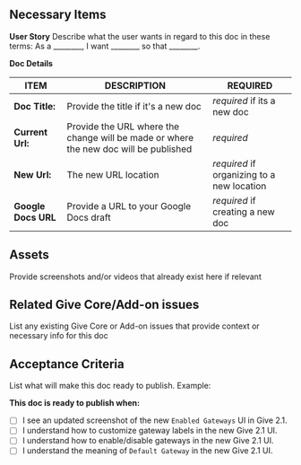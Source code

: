 <!-- ALL ISSUES SHOULD FOLLOW THIS FORMAT: -->

<!-- 
## ISSUE TITLE:
  * Type: All Docs issues have the same type prefix: `doc`
  * Action: Use the imperitave voice to say what must be done. It's best to start with the words "add", "update", or "organize"
-->
<!--
**Examples**
doc: update Advanced Setting to include Give Cache button
doc: add new doc for the give_form_grid shortcode
doc: move Export settings doc under Tools since Give 1.8 change
-->

## Necessary Items
**User Story** 
Describe what the user wants in regard to this doc in these terms:
As a ________, I want ________ so that ________.

**Doc Details**

|**ITEM**|**DESCRIPTION**|**REQUIRED**|
|---|---|---|
|**Doc Title:**|Provide the title if it's a new doc|*required* if its a new doc|
|**Current Url:**|Provide the URL where the change will be made or where the new doc will be published|*required*|
|**New Url:**|The new URL location|*required* if organizing to a new location|
|**Google Docs URL**|Provide a URL to your Google Docs draft|*required* if creating a new doc

## Assets
Provide screenshots and/or videos that already exist here if relevant

## Related Give Core/Add-on issues
List any existing Give Core or Add-on issues that provide context or necessary info for this doc

## Acceptance Criteria
List what will make this doc ready to publish. Example:

**This doc is ready to publish when:**
- [ ] I see an updated screenshot of the new `Enabled Gateways` UI in Give 2.1.
- [ ] I understand how to customize gateway labels in the new Give 2.1 UI.
- [ ] I understand how to enable/disable gateways in the new Give 2.1 UI.
- [ ] I understand the meaning of `Default Gateway` in the new Give 2.1 UI.
